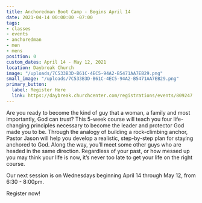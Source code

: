 ```yaml
---
title: Anchoredman Boot Camp - Begins April 14
date: 2021-04-14 00:00:00 -07:00
tags:
- classes
- events
- anchoredman
- men
- mens
position: 0
custom_dates: April 14 - May 12, 2021
location: Daybreak Church
image: "/uploads/7C533B3D-B61C-4EC5-94A2-B5471AA7EB29.png"
small_image: "/uploads/7C533B3D-B61C-4EC5-94A2-B5471AA7EB29.png"
primary_button:
  label: Register Here
  link: https://daybreak.churchcenter.com/registrations/events/809247
---
```


Are you ready to become the kind of guy that a woman, a family and most importantly, God can trust? This 5-week course will teach you four life-changing principles necessary to become the leader and protector God made you to be. Through the analogy of building a rock-climbing anchor, Pastor Jason will help you develop a realistic, step-by-step plan for staying anchored to God. Along the way, you’ll meet some other guys who are headed in the same direction. Regardless of your past, or how messed up you may think your life is now, it’s never too late to get your life on the right course. 

Our next session is on Wednesdays beginning April 14 through May 12, from 6:30 - 8:00pm. 

Register now!